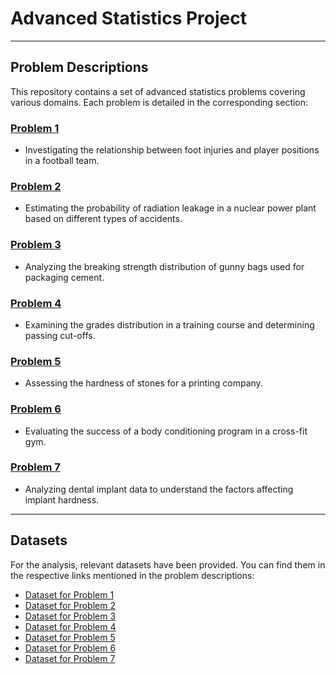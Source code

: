 # Advanced Statistics Project
---

## Problem Descriptions

This repository contains a set of advanced statistics problems covering various domains. Each problem is detailed in the corresponding section:

### [Problem 1](#problem-1)
- Investigating the relationship between foot injuries and player positions in a football team.

### [Problem 2](#problem-2)
- Estimating the probability of radiation leakage in a nuclear power plant based on different types of accidents.

### [Problem 3](#problem-3)
- Analyzing the breaking strength distribution of gunny bags used for packaging cement.

### [Problem 4](#problem-4)
- Examining the grades distribution in a training course and determining passing cut-offs.

### [Problem 5](#problem-5)
- Assessing the hardness of stones for a printing company.

### [Problem 6](#problem-6)
- Evaluating the success of a body conditioning program in a cross-fit gym.

### [Problem 7](#problem-7)
- Analyzing dental implant data to understand the factors affecting implant hardness.

---

## Datasets

For the analysis, relevant datasets have been provided. You can find them in the respective links mentioned in the problem descriptions:

- [Dataset for Problem 1](pseudo_link_for_dataset_1)
- [Dataset for Problem 2](pseudo_link_for_dataset_2)
- [Dataset for Problem 3](pseudo_link_for_dataset_3)
- [Dataset for Problem 4](pseudo_link_for_dataset_4)
- [Dataset for Problem 5](pseudo_link_for_dataset_5)
- [Dataset for Problem 6](pseudo_link_for_dataset_6)
- [Dataset for Problem 7](pseudo_link_for_dataset_7)
